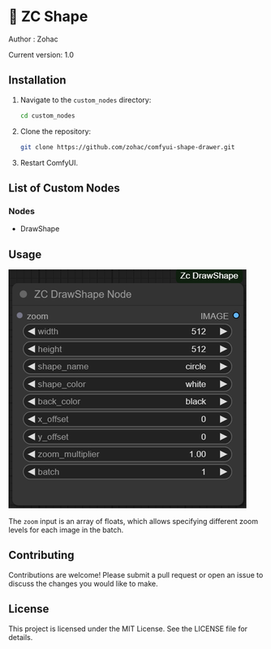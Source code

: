 # 🐉 ZC Shape
 
Author : Zohac

Current version: 1.0

## Installation

1. Navigate to the `custom_nodes` directory:
    ```sh
    cd custom_nodes
    ```
2. Clone the repository:
    ```sh
    git clone https://github.com/zohac/comfyui-shape-drawer.git
    ```
3. Restart ComfyUI.

## List of Custom Nodes
  
### Nodes
* DrawShape

## Usage

![screen](assets/screen01.png)

The `zoom` input is an array of floats, which allows specifying different zoom levels for each image in the batch.

## Contributing
Contributions are welcome! Please submit a pull request or open an issue to discuss the changes you would like to make.

## License
This project is licensed under the MIT License. See the LICENSE file for details.
